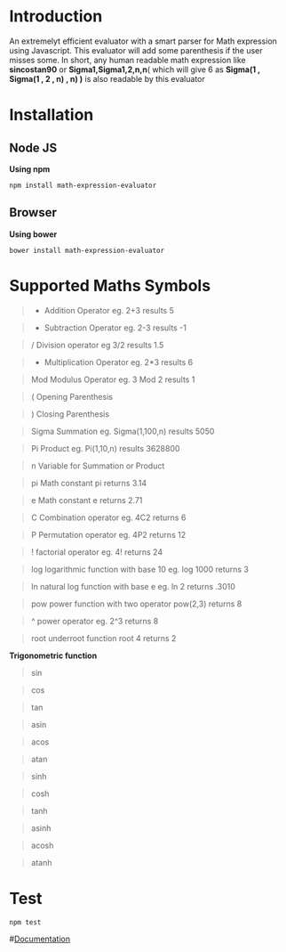 # Introduction

An extremelyt efficient evaluator with a smart parser for Math expression using Javascript. This evaluator will add some parenthesis if the user misses some. In short, any human readable math expression like **sincostan90** or **Sigma1,Sigma1,2,n,n**( which will give 6 as **Sigma(1 , Sigma(1 , 2 , n) , n) )** is also readable by this evaluator

# Installation
## Node JS
 **Using npm** 

    npm install math-expression-evaluator

## Browser
 **Using bower**

    bower install math-expression-evaluator
# Supported Maths Symbols

> +   Addition Operator eg. 2+3 results 5

> -   Subtraction Operator eg. 2-3 results -1

> /   Division operator eg 3/2 results 1.5 

> *   Multiplication Operator eg. 2*3 results 6

> Mod   Modulus Operator eg. 3 Mod 2 results 1

> (   Opening Parenthesis

> )   Closing Parenthesis

> Sigma   Summation eg. Sigma(1,100,n) results 5050

> Pi   Product eg. Pi(1,10,n) results 3628800

> n   Variable for Summation or Product

> pi   Math constant pi returns 3.14

> e   Math constant e returns 2.71

> C   Combination operator eg. 4C2 returns 6

> P   Permutation operator eg. 4P2 returns 12

> !   factorial operator eg. 4! returns 24

> log   logarithmic function with base 10 eg. log 1000 returns 3

> ln   natural log function with base e eg. ln 2 returns .3010 

> pow   power function with two operator pow(2,3) returns 8

> ^   power operator eg. 2^3 returns 8

> root   underroot function root 4 returns 2

**Trigonometric function**

> sin 

> cos

> tan

> asin

> acos

> atan

> sinh

> cosh

> tanh

> asinh

> acosh

> atanh

# Test

    npm test

#[Documentation](http://ankit31894.github.io/math-expression-evaluator/)

